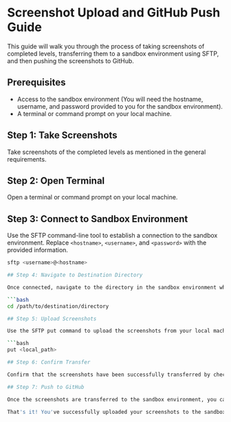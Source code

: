 # Screenshot Upload and GitHub Push Guide

This guide will walk you through the process of taking screenshots of completed levels, transferring them to a sandbox environment using SFTP, and then pushing the screenshots to GitHub. 

## Prerequisites

- Access to the sandbox environment (You will need the hostname, username, and password provided to you for the sandbox environment).
- A terminal or command prompt on your local machine.

## Step 1: Take Screenshots

Take screenshots of the completed levels as mentioned in the general requirements.

## Step 2: Open Terminal

Open a terminal or command prompt on your local machine.

## Step 3: Connect to Sandbox Environment

Use the SFTP command-line tool to establish a connection to the sandbox environment. Replace `<hostname>`, `<username>`, and `<password>` with the provided information.

```bash
sftp <username>@<hostname>

## Step 4: Navigate to Destination Directory

Once connected, navigate to the directory in the sandbox environment where you want to upload the screenshots.

```bash
cd /path/to/destination/directory

## Step 5: Upload Screenshots

Use the SFTP put command to upload the screenshots from your local machine to the sandbox environment. Replace <local_path> with the actual path to your screenshots on your local machine.

```bash
put <local_path>

## Step 6: Confirm Transfer

Confirm that the screenshots have been successfully transferred by checking the sandbox directory.

## Step 7: Push to GitHub

Once the screenshots are transferred to the sandbox environment, you can proceed to push the screenshots to GitHub as mentioned in the initial requirements.

That's it! You've successfully uploaded your screenshots to the sandbox environment and pushed them to GitHub.